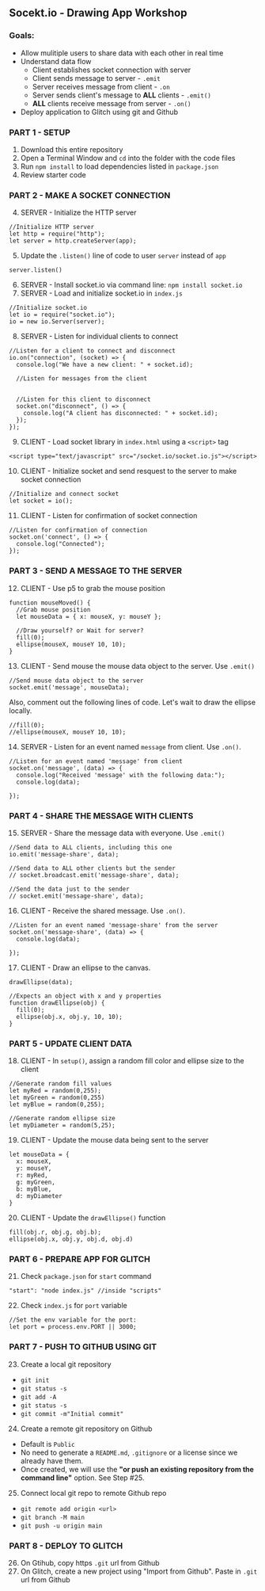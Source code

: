 Socekt.io - Drawing App Workshop
--------------------------------

### Goals:
- Allow mulitiple users to share data with each other in real time
- Understand data flow  
  - Client establishes socket connection with server  
  - Client sends message to server - `.emit`  
  - Server receives message from client - `.on`  
  - Server sends client's message to **ALL** clients - `.emit()`  
  - **ALL** clients receive message from server - `.on()`
- Deploy application to Glitch using git and Github  

### PART 1 - SETUP
1. Download this entire repository
2. Open a Terminal Window and `cd` into the folder with the code files
3. Run `npm install` to load dependencies listed in `package.json`
4. Review starter code

### PART 2 - MAKE A SOCKET CONNECTION
4. SERVER - Initialize the HTTP server
```
//Initialize HTTP server
let http = require("http");
let server = http.createServer(app);
```
5. Update the `.listen()` line of code to user `server` instead of `app`
```
server.listen()
```
6. SERVER - Install socket.io via command line: `npm install socket.io` 
7. SERVER - Load and initialize socket.io in `index.js`
```
//Initialize socket.io
let io = require("socket.io");
io = new io.Server(server);
```
8. SERVER - Listen for individual clients to connect
```
//Listen for a client to connect and disconnect
io.on("connection", (socket) => {
  console.log("We have a new client: " + socket.id);
  
  //Listen for messages from the client


  //Listen for this client to disconnect
  socket.on("disconnect", () => {
    console.log("A client has disconnected: " + socket.id);
  });
});
```
9. CLIENT - Load socket library in `index.html` using a `<script>` tag
```
<script type="text/javascript" src="/socket.io/socket.io.js"></script>
```
10. CLIENT - Initialize socket and send resquest to the server to make socket connection
```
//Initialize and connect socket
let socket = io();
```
11. CLIENT - Listen for confirmation of socket connection
```
//Listen for confirmation of connection
socket.on('connect', () => {
  console.log("Connected");
});
```

### PART 3 - SEND A MESSAGE TO THE SERVER
12. CLIENT - Use p5 to grab the mouse position
```
function mouseMoved() {
  //Grab mouse position
  let mouseData = { x: mouseX, y: mouseY };

  //Draw yourself? or Wait for server?
  fill(0);
  ellipse(mouseX, mouseY 10, 10);
}
```
13. CLIENT - Send mouse the mouse data object to the server. Use `.emit()`
```
//Send mouse data object to the server
socket.emit('message', mouseData);
```
Also, comment out the following lines of code. Let's wait to draw the ellipse locally.
```
//fill(0);
//ellipse(mouseX, mouseY 10, 10);
```
14. SERVER - Listen for an event named `message` from client. Use `.on()`.
```
//Listen for an event named 'message' from client
socket.on('message', (data) => {
  console.log("Received 'message' with the following data:");
  console.log(data);

});
```

### PART 4 - SHARE THE MESSAGE WITH CLIENTS
15. SERVER - Share the message data with everyone. Use `.emit()`
```
//Send data to ALL clients, including this one
io.emit('message-share', data);

//Send data to ALL other clients but the sender
// socket.broadcast.emit('message-share', data);

//Send the data just to the sender
// socket.emit('message-share', data);
```
16. CLIENT - Receive the shared message. Use `.on()`.
```
//Listen for an event named 'message-share' from the server
socket.on('message-share', (data) => {
  console.log(data);

});
```
17. CLIENT - Draw an ellipse to the canvas.
```
drawEllipse(data);
```
```
//Expects an object with x and y properties
function drawEllipse(obj) {
  fill(0);
  ellipse(obj.x, obj.y, 10, 10);
}
```

### PART 5 - UPDATE CLIENT DATA
18. CLIENT - In `setup()`, assign a random fill color and ellipse size to the client
```
//Generate random fill values
let myRed = random(0,255);
let myGreen = random(0,255)
let myBlue = random(0,255);

//Generate random ellipse size
let myDiameter = random(5,25);
```
19. CLIENT - Update the mouse data being sent to the server
```
let mouseData = {
  x: mouseX,
  y: mouseY,
  r: myRed,
  g: myGreen,
  b: myBlue,
  d: myDiameter
}
```
20. CLIENT - Update the `drawEllipse()` function
```
fill(obj.r, obj.g, obj.b);
ellipse(obj.x, obj.y, obj.d, obj.d)
```

### PART 6 - PREPARE APP FOR GLITCH
21. Check `package.json` for `start` command
```
"start": "node index.js" //inside "scripts"
```
22. Check `index.js` for `port` variable
```
//Set the env variable for the port:
let port = process.env.PORT || 3000;
```
### PART 7 - PUSH TO GITHUB USING GIT
23. Create a local git repository
- `git init`
- `git status -s`
- `git add -A`
- `git status -s`
- `git commit -m"Initial commit"`

24. Create a remote git repository on Github
- Default is `Public`
- No need to generate a `README.md`, `.gitignore` or a license since we already have them. 
- Once created, we will use the **"or push an existing repository from the command line"** option. See Step #25.

25. Connect local git repo to remote Github repo
- `git remote add origin <url>`
- `git branch -M main`
- `git push -u origin main`

### PART 8 - DEPLOY TO GLITCH
26. On Gtihub, copy https `.git` url from Github
27. On Glitch, create a new project using "Import from Github". Paste in `.git` url from Github

